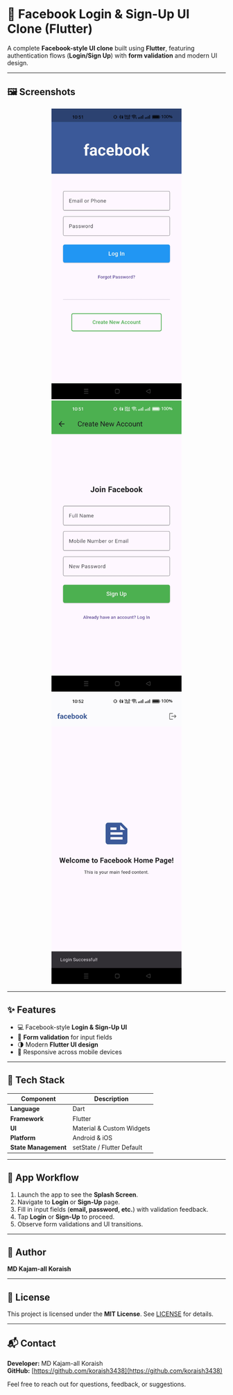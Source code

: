 # 📱 Facebook Login & Sign-Up UI Clone (Flutter)

A complete **Facebook-style UI clone** built using **Flutter**, featuring authentication flows (**Login/Sign Up**) with **form validation** and modern UI design.

---

## 🖼️ Screenshots  

<p align="center">
  <img src="https://github.com/koraish3438/F_Facebook_Login_-_SignUp_page/raw/master/Screenshot_2025-10-22-10-51-22-02_9ce120c2000c93df3f7769fe233e01b7.jpg" width="300">
  <img src="https://github.com/koraish3438/F_Facebook_Login_-_SignUp_page/raw/master/Screenshot_2025-10-22-10-51-25-98_9ce120c2000c93df3f7769fe233e01b7.jpg" width="300">
  <img src="https://github.com/koraish3438/F_Facebook_Login_-_SignUp_page/raw/master/Screenshot_2025-10-22-10-52-02-76_9ce120c2000c93df3f7769fe233e01b7.jpg" width="300">
</p>

---

## ✨ Features  

- 💻 Facebook-style **Login & Sign-Up UI**  
- 📝 **Form validation** for input fields  
- 🌗 Modern **Flutter UI design**  
- 📱 Responsive across mobile devices  

---

## 🧱 Tech Stack  

| Component | Description |
|-----------|-------------|
| **Language** | Dart |
| **Framework** | Flutter |
| **UI** | Material & Custom Widgets |
| **Platform** | Android & iOS |
| **State Management** | setState / Flutter Default |

---

## 📱 App Workflow  

1. Launch the app to see the **Splash Screen**.  
2. Navigate to **Login** or **Sign-Up** page.  
3. Fill in input fields (**email, password, etc.**) with validation feedback.  
4. Tap **Login** or **Sign-Up** to proceed.  
5. Observe form validations and UI transitions.  

---

## 👤 Author  

**MD Kajam-all Koraish**

---

## 📝 License  

This project is licensed under the **MIT License**. See [LICENSE](LICENSE) for details.

---

## 📬 Contact  

**Developer:** MD Kajam-all Koraish  
**GitHub:** [https://github.com/koraish3438](https://github.com/koraish3438)  

Feel free to reach out for questions, feedback, or suggestions.
